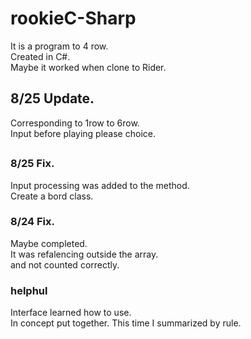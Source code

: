 # rookieC-Sharp
It is a program to 4 row.<br>
Created in C#.<br>
Maybe it worked when clone to Rider.

## 8/25 Update.
Corresponding to 1row to 6row.<br>
Input before playing please choice.
<br>
##
### 8/25 Fix.
Input processing was added to the method.<br>
Create a bord class.

### 8/24 Fix.
Maybe completed.<br>
It was refalencing outside the array.<br>
and not counted correctly.

### helphul
Interface learned how to use.<br>
In concept put together.
This time I summarized by rule.
